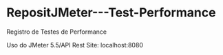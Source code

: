 # RepositJMeter---Test-Performance

Registro de Testes de Performance 

Uso do JMeter 5.5/API Rest 
Site: localhost:8080
